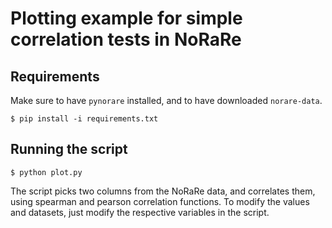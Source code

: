 # Plotting example for simple correlation tests in NoRaRe

## Requirements

Make sure to have `pynorare` installed, and to have downloaded `norare-data`. 

```
$ pip install -i requirements.txt
```

## Running the script

```
$ python plot.py
```

The script picks two columns from the NoRaRe data, and correlates them, using spearman and pearson correlation functions. To modify the values and datasets, just modify the respective variables in the script.
